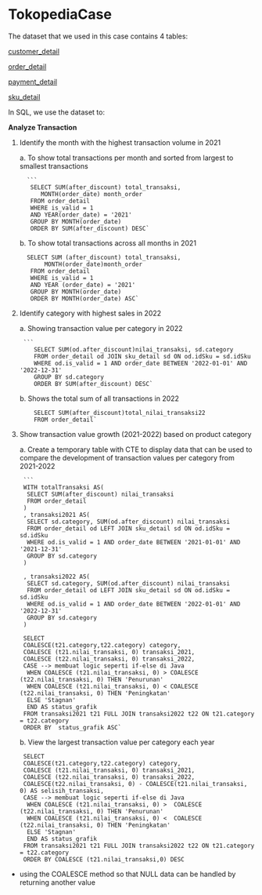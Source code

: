 # TokopediaCase
The dataset that we used in this case contains 4 tables:

[customer_detail](https://drive.google.com/file/d/1vGkvIBs30dYItfbIplDc2eTJkLKrYaJS/view?usp=sharing)

[order_detail](https://drive.google.com/file/d/11Ekay2elqMoD6KpNxnKI9n3PJldRober/view?usp=sharing)

[payment_detail](https://drive.google.com/file/d/1Nl5qVB95tVq2qYizIFQV_nyYySw1WOWl/view?usp=sharing)

[sku_detail](https://drive.google.com/file/d/11AS-dlvpWdZBzLrw98rDFx0tk3PD1Hjf/view?usp=sharing)

In SQL, we use the dataset to:

**Analyze Transaction**
1. Identify the month with the highest transaction volume in 2021

    a. To show total transactions per month and sorted from largest to smallest transactions

         ```
          SELECT SUM(after_discount) total_transaksi,
             MONTH(order_date) month_order
          FROM order_detail
          WHERE is_valid = 1
          AND YEAR(order_date) = '2021'
          GROUP BY MONTH(order_date)
          ORDER BY SUM(after_discount) DESC`


    b. To show total transactions across all months in 2021
       
         SELECT SUM (after_discount) total_transaksi, 
              MONTH(order_date)month_order
          FROM order_detail
          WHERE is_valid = 1 
          AND YEAR (order_date) = '2021'
          GROUP BY MONTH(order_date)
          ORDER BY MONTH(order_date) ASC`


2. Identify category with highest sales in 2022


    a. Showing transaction value per category in 2022
    
        ```
           SELECT SUM(od.after_discount)nilai_transaksi, sd.category
           FROM order_detail od JOIN sku_detail sd ON od.idSku = sd.idSku
           WHERE od.is_valid = 1 AND order_date BETWEEN '2022-01-01' AND '2022-12-31'
           GROUP BY sd.category
           ORDER BY SUM(after_discount) DESC`
    
    
     b. Shows the total sum of all transactions in 2022
                
           SELECT SUM(after_discount)total_nilai_transaksi22 
           FROM order_detail`

3. Show transaction value growth (2021-2022) based on product category

   a. Create a temporary table with CTE to display data that can be used to compare the development of transaction values ​​per category from 2021-2022

        ```
        WITH totalTransaksi AS(
         SELECT SUM(after_discount) nilai_transaksi
         FROM order_detail
        )
        , transaksi2021 AS(
         SELECT sd.category, SUM(od.after_discount) nilai_transaksi
         FROM order_detail od LEFT JOIN sku_detail sd ON od.idSku = sd.idSku
         WHERE od.is_valid = 1 AND order_date BETWEEN '2021-01-01' AND '2021-12-31'
         GROUP BY sd.category
        )
        
        , transaksi2022 AS(
         SELECT sd.category, SUM(od.after_discount) nilai_transaksi
         FROM order_detail od LEFT JOIN sku_detail sd ON od.idSku = sd.idSku
         WHERE od.is_valid = 1 AND order_date BETWEEN '2022-01-01' AND '2022-12-31'
         GROUP BY sd.category
        )
        
        SELECT 
        COALESCE(t21.category,t22.category) category, 
        COALESCE (t21.nilai_transaksi, 0) transaksi_2021,
        COALESCE (t22.nilai_transaksi, 0) transaksi_2022,
        CASE --> membuat logic seperti if-else di Java
         WHEN COALESCE (t21.nilai_transaksi, 0) > COALESCE (t22.nilai_transaksi, 0) THEN 'Penurunan'
         WHEN COALESCE (t21.nilai_transaksi, 0) < COALESCE (t22.nilai_transaksi, 0) THEN 'Peningkatan'
         ELSE 'Stagnan'
         END AS status_grafik
        FROM transaksi2021 t21 FULL JOIN transaksi2022 t22 ON t21.category = t22.category
        ORDER BY  status_grafik ASC`

   b. View the largest transaction value per category each year
   
        SELECT 
        COALESCE(t21.category,t22.category) category, 
        COALESCE (t21.nilai_transaksi, 0) transaksi_2021,
        COALESCE (t22.nilai_transaksi, 0) transaksi_2022,
        COALESCE(t22.nilai_transaksi, 0) - COALESCE(t21.nilai_transaksi, 0) AS selisih_transaksi,
        CASE --> membuat logic seperti if-else di Java
         WHEN COALESCE (t21.nilai_transaksi, 0) >  COALESCE (t22.nilai_transaksi, 0) THEN 'Penurunan'
         WHEN COALESCE (t21.nilai_transaksi, 0) <  COALESCE (t22.nilai_transaksi, 0) THEN 'Peningkatan'
         ELSE 'Stagnan'
         END AS status_grafik
        FROM transaksi2021 t21 FULL JOIN transaksi2022 t22 ON t21.category = t22.category
        ORDER BY COALESCE (t21.nilai_transaksi,0) DESC


* using the COALESCE method so that NULL data can be handled by returning another value
        


